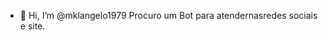 - 👋 Hi, I’m @mklangelo1979
Procuro um Bot para atendernasredes sociais e site.
<!---
mklangelo1979/mklangelo1979 is a ✨ special ✨ repository because its `README.md` (this file) appears on your GitHub profile.
You can click the Preview link to take a look at your changes.
--->
